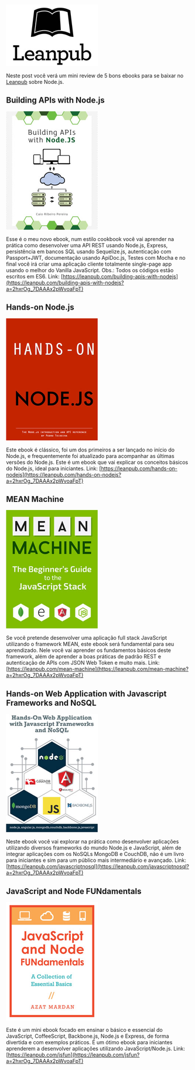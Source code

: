 ![5 ebooks Node.js do Leanpub](../images/leanpub.jpg "5 ebooks Node.js do Leanpub")

Neste post você verá um mini review de 5 bons ebooks para se baixar no [Leanpub](https://leanpub.com) sobre Node.js.

## Building APIs with Node.js

[![Building APIs with Node.js](../images/building-apis-with-nodejs-cover.jpg "Building APIs with Node.js")](https://leanpub.com/building-apis-with-nodejs?a=2hxrOg_7DAAAx2pWvoaFpT) 

Esse é o meu novo ebook, num estilo cookbook você vai aprender na prática como desenvolver uma API REST usando Node.js, Express, persistência em bancos SQL usando Sequelize.js, autenticação com Passport+JWT, documentação usando ApiDoc.js, Testes com Mocha e no final você irá criar uma aplicação cliente totalmente single-page app usando o melhor do Vanilla JavaScript. Obs.: Todos os códigos estão escritos em ES6.
Link: [https://leanpub.com/building-apis-with-nodejs](https://leanpub.com/building-apis-with-nodejs?a=2hxrOg_7DAAAx2pWvoaFpT)

## Hands-on Node.js

[![Hands-on Node.js](../images/hands-on-nodejs.jpg "Hands-on Node.js")](https://leanpub.com/hands-on-nodejs?a=2hxrOg_7DAAAx2pWvoaFpT) 

Este ebook é clássico, foi um dos primeiros a ser lançado no início do Node.js, e frequentemente foi atualizado para acompanhar as últimas versões do Node.js. Este é um ebook que vai explicar os conceitos básicos do Node.js, ideal para iniciantes.
Link: [https://leanpub.com/hands-on-nodejs](https://leanpub.com/hands-on-nodejs?a=2hxrOg_7DAAAx2pWvoaFpT)

## MEAN Machine

[![MEAN Machine](../images/mean-machine.jpg "MEAN Machine")](https://leanpub.com/mean-machine?a=2hxrOg_7DAAAx2pWvoaFpT) 

Se você pretende desenvolver uma aplicação full stack JavaScript utilizando o framework MEAN, este ebook será fundamental para seu aprendizado. Nele você vai aprender os fundamentos básicos deste framework, além de aprender a boas práticas de padrão REST e autenticação de APIs com JSON Web Token e muito mais.
Link: [https://leanpub.com/mean-machine](https://leanpub.com/mean-machine?a=2hxrOg_7DAAAx2pWvoaFpT)

## Hands-on Web Application with Javascript Frameworks and NoSQL

[![Hands-on Web Application with Javascript Frameworks and NoSQL](../images/javascriptnosql.jpg "Hands-on Web Application with Javascript Frameworks and NoSQL")](https://leanpub.com/javascriptnosql?a=2hxrOg_7DAAAx2pWvoaFpT) 

Neste ebook você vai explorar na prática como desenvolver aplicações utilizando diversos frameworks do mundo Node.js e JavaScript, além de integrar aplicações com os NoSQLs MongoDB e CouchDB, não é um livro para iniciantes e sim para um público mais intermediário e avançado.
Link: [https://leanpub.com/javascriptnosql](https://leanpub.com/javascriptnosql?a=2hxrOg_7DAAAx2pWvoaFpT)

## JavaScript and Node FUNdamentals

[![JavaScript and Node FUNdamentals](../images/javascript-and-node-fundamentals.jpg "JavaScript and Node FUNdamentals")](https://leanpub.com/jsfun?a=2hxrOg_7DAAAx2pWvoaFpT) 

Este é um mini ebook focado em ensinar o básico e essencial do JavaScript, CoffeeScript, Backbone.js, Node.js e Express, de forma divertida e com exemplos práticos. É um ótimo ebook para iniciantes aprenderem a desenvolver aplicações utilizando JavaScript/Node.js.
Link: [https://leanpub.com/jsfun](https://leanpub.com/jsfun?a=2hxrOg_7DAAAx2pWvoaFpT)